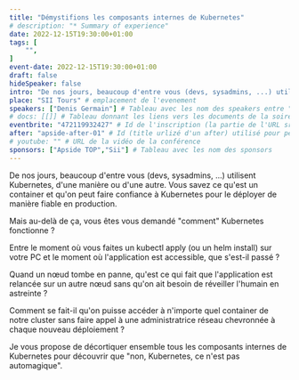 ```yaml
---
title: "Démystifions les composants internes de Kubernetes"
# description: "* Summary of experience"
date: 2022-12-15T19:30:00+01:00
tags: [
    "",
]
event-date: 2022-12-15T19:30:00+01:00
draft: false
hideSpeaker: false
intro: "De nos jours, beaucoup d'entre vous (devs, sysadmins, ...) utilisent Kubernetes, d'une manière ou d'une autre. Vous savez ce qu'est un container et qu'on peut faire confiance à Kubernetes pour le déployer de manière fiable en production. Mais au-delà de ça, vous êtes vous demandé \"comment\" Kubernetes fonctionne ?"
place: "SII Tours" # emplacement de l'evenement
speakers: ["Denis Germain"] # Tableau avec les nom des speakers entre " et séparé par des , et doit être identique au titre du speaker enregistré !
# docs: [[]] # Tableau donnant les liens vers les documents de la soirée hors affiche - exemple : [["L'inauguration","http://toursjug.cloud.xwiki.com/xwiki/bin/download/Meetings/20080409/InaugurationToursJUG.pdf"], ["Unitils et Selenium","Unitils-Selenium.pdf"]]
eventbrite: "472119932427" # Id de l'inscription (la partie de l'URL sr trouvant après https://www.eventbrite.fr/e/ )
after: "apside-after-01" # Id (title urlizé d'un after) utilisé pour peupler la section after d'un evvent (exemple : apside-after-01)
# youtube: "" # URL de la vidéo de la conférence
sponsors: ["Apside TOP","Sii"] # Tableau avec les nom des sponsors
---
```


De nos jours, beaucoup d'entre vous (devs, sysadmins, ...) utilisent Kubernetes, d'une manière ou d'une autre. Vous savez ce qu'est un container et qu'on peut faire confiance à Kubernetes pour le déployer de manière fiable en production.

Mais au-delà de ça, vous êtes vous demandé "comment" Kubernetes fonctionne ?


Entre le moment où vous faites un kubectl apply (ou un helm install) sur votre PC et le moment où l'application est accessible, que s'est-il passé ?

Quand un nœud tombe en panne, qu'est ce qui fait que l'application est relancée sur un autre nœud sans qu'on ait besoin de réveiller l'humain en astreinte ?

Comment se fait-il qu'on puisse accéder à n'importe quel container de notre cluster sans faire appel à une administratrice réseau chevronnée à chaque nouveau déploiement ?

Je vous propose de décortiquer ensemble tous les composants internes de Kubernetes pour découvrir que "non, Kubernetes, ce n'est pas automagique".

